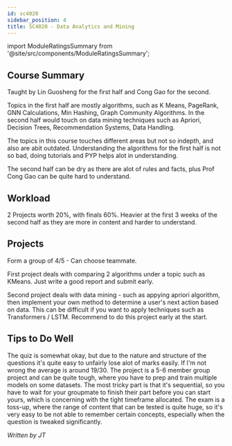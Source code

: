 ```yaml
---
id: sc4020
sidebar_position: 4
title: SC4020 - Data Analytics and Mining
---
```






import ModuleRatingsSummary from '@site/src/components/ModuleRatingsSummary';

<ModuleRatingsSummary 
  lectureClarity={3}
  contentRelevance={2}
  contentDifficulty={2}
  overallWorkload={3}
  teamDependency={3}
/>

## Course Summary

Taught by Lin Guosheng for the first half and Cong Gao for the second. 

Topics in the first half are mostly algorithms, such as K Means, PageRank, GNN Calculations, Min Hashing, Graph Community Algorithms. In the second half would touch on data mining techniques such as Apriori, Decision Trees, Recommendation Systems, Data Handling. 

The topics in this course touches different areas but not so indepth, and also are abit outdated. Understanding the algorithms for the first half is not so bad, doing tutorials and PYP helps alot in understanding.

The second half can be dry as there are alot of rules and facts, plus Prof Cong Gao can be quite hard to understand.

## Workload

2 Projects worth 20%, with finals 60%. Heavier at the first 3 weeks of the second half as they are more in content and harder to understand.

## Projects

Form a group of 4/5 - Can choose teammate. 

First project deals with comparing 2 algorithms under a topic such as KMeans. Just write a good report and submit early. 

Second project deals with data mining - such as appying apriori algorithm, then implement your own method to determine a user's next action based on data. This can be difficult if you want to apply techniques such as Transformers / LSTM. Recommend to do this project early at the start.

## Tips to Do Well

The quiz is somewhat okay, but due to the nature and structure of the questions it's quite easy to unfairly lose alot of marks easily. If I'm not wrong the average is around 19/30. The project is a 5-6 member group project and can be quite tough, where you have to prep and train multiple models on some datasets. The most tricky part is that it's sequential, so you have to wait for your groupmate to finish their part before you can start yours, which is concerning with the tight timeframe allocated. The exam is a toss-up, where the range of content that can be tested is quite huge, so it's very easy to be not able to remember certain concepts, especially when the question is tweaked significantly.

*Written by JT*
